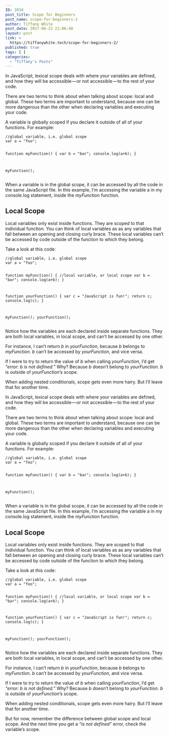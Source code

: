 ```yaml
---
ID: 2034
post_title: Scope for Beginners
post_name: scope-for-beginners-2
author: Tiffany White
post_date: 2017-06-22 21:06:48
layout: post
link: >
  https://tiffanywhite.tech/scope-for-beginners-2/
published: true
tags: [ ]
categories:
  - "Tiffany's Posts"
---
```



<p>In JavaScript, lexical scope deals with where your variables are defined, and how they will be accessible — or not accessible — to the rest of your code.</p>

<p>There are two terms to think about when talking about scope: local and global. These two terms are important to understand, because one can be more dangerous than the other when declaring variables and executing your code.</p>


<p>A variable is globally scoped if you declare it outside of all of your functions. For example:</p>

<div class=&quot;highlighter-rouge&quot;><pre class=&quot;highlight&quot;><code>//global variable, i.e. global scope
var a = &quot;foo&quot;;

function myFunction() {
  	var b = &quot;bar&quot;;
  	console.log(a+b);
}

myFunction();
</code></pre>
</div>

<p>When a variable is in the global scope, it can be accessed by all the code in the same JavaScript file. In this example, I’m accessing the variable a in my console.log statement, inside the <em>myFunction</em> function.</p>

<h2 id=&quot;local-scope&quot;>Local Scope</h2>

<p>Local variables only exist inside functions. They are scoped to that individual function.
You can think of local variables as as any variables that fall between an opening and closing curly brace.
These local variables can’t be accessed by code outside of the function to which they belong.</p>

<p>Take a look at this code:</p>

<div class=&quot;highlighter-rouge&quot;><pre class=&quot;highlight&quot;><code>//global variable, i.e. global scope
var a = &quot;foo&quot;;

function myFunction() {
  	//local variable, or local scope
  	var b = &quot;bar&quot;;
  	console.log(a+b);
}

function yourFunction() {
  	var c = &quot;JavaScript is fun!&quot;;
  	return c;
  	console.log(c);
}

myFunction();
yourFunction();
</code></pre>
</div>

<p>Notice how the variables are each declared inside separate functions. They are both local variables, in local scope, and can’t be accessed by one other.</p>

<p>For instance, I can’t return <em>b</em> in <em>yourFunction</em>, because <em>b</em> belongs to <em>myFunction</em>. <em>b</em> can’t be accessed by <em>yourFunction</em>, and vice versa.</p>

<p>If I were to try to return the value of <em>b</em> when calling <em>yourFunction</em>, I’d get <em>“error: b is not defined.”</em> Why? Because <em>b</em> doesn’t belong to <em>yourFunction</em>. <em>b</em> is outside of <em>yourFunction</em>’s scope.</p>

<p>When adding nested conditionals, scope gets even more hairy. But I’ll leave that for another time.</p>




<p>In JavaScript, lexical scope deals with where your variables are defined, and how they will be accessible — or not accessible — to the rest of your code.</p>

<p>There are two terms to think about when talking about scope: local and global. These two terms are important to understand, because one can be more dangerous than the other when declaring variables and executing your code.</p>


<p>A variable is globally scoped if you declare it outside of all of your functions. For example:</p>

<div class=&quot;highlighter-rouge&quot;><pre class=&quot;highlight&quot;><code>//global variable, i.e. global scope
var a = &quot;foo&quot;;

function myFunction() {
  	var b = &quot;bar&quot;;
  	console.log(a+b);
}

myFunction();
</code></pre>
</div>

<p>When a variable is in the global scope, it can be accessed by all the code in the same JavaScript file. In this example, I’m accessing the variable a in my console.log statement, inside the <em>myFunction</em> function.</p>

<h2 id=&quot;local-scope&quot;>Local Scope</h2>

<p>Local variables only exist inside functions. They are scoped to that individual function.
You can think of local variables as as any variables that fall between an opening and closing curly brace.
These local variables can’t be accessed by code outside of the function to which they belong.</p>

<p>Take a look at this code:</p>

<div class=&quot;highlighter-rouge&quot;><pre class=&quot;highlight&quot;><code>//global variable, i.e. global scope
var a = &quot;foo&quot;;

function myFunction() {
  	//local variable, or local scope
  	var b = &quot;bar&quot;;
  	console.log(a+b);
}

function yourFunction() {
  	var c = &quot;JavaScript is fun!&quot;;
  	return c;
  	console.log(c);
}

myFunction();
yourFunction();
</code></pre>
</div>

<p>Notice how the variables are each declared inside separate functions. They are both local variables, in local scope, and can’t be accessed by one other.</p>

<p>For instance, I can’t return <em>b</em> in <em>yourFunction</em>, because <em>b</em> belongs to <em>myFunction</em>. <em>b</em> can’t be accessed by <em>yourFunction</em>, and vice versa.</p>

<p>If I were to try to return the value of <em>b</em> when calling <em>yourFunction</em>, I’d get <em>“error: b is not defined.”</em> Why? Because <em>b</em> doesn’t belong to <em>yourFunction</em>. <em>b</em> is outside of <em>yourFunction</em>’s scope.</p>

<p>When adding nested conditionals, scope gets even more hairy. But I’ll leave that for another time.</p>





<p>But for now, remember the difference between global scope and local scope. And the next time you get a <em>“is not defined”</em> error, check the variable’s scope.</p>